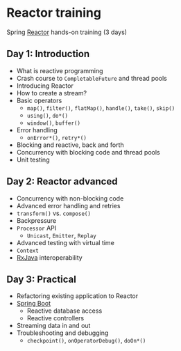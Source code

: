 # Reactor training

Spring [Reactor](https://projectreactor.io) hands-on training (3 days)


## Day 1: Introduction

- What is reactive programming
- Crash course to `CompletableFuture` and thread pools
- Introducing Reactor
- How to create a stream?
- Basic operators
  - `map()`, `filter()`, `flatMap()`, `handle()`, `take()`, `skip()`
  - `using()`, `do*()`
  - `window()`, `buffer()`
- Error handling
  - `onError*()`, `retry*()`
- Blocking and reactive, back and forth
- Concurrency with blocking code and thread pools
- Unit testing

## Day 2: Reactor advanced
- Concurrency with non-blocking code
- Advanced error handling and retries
- `transform()` vs. `compose()`
- Backpressure
- `Processor` API
  - `Unicast`, `Emitter`, `Replay`
- Advanced testing with virtual time
- `Context`
- [RxJava](https://github.com/ReactiveX/RxJava) interoperability

## Day 3: Practical
- Refactoring existing application to Reactor
- [Spring Boot](https://spring.io/projects/spring-boot)
  - Reactive database access
  - Reactive controllers
- Streaming data in and out
- Troubleshooting and debugging
  - `checkpoint()`, `onOperatorDebug()`, `doOn*()`
